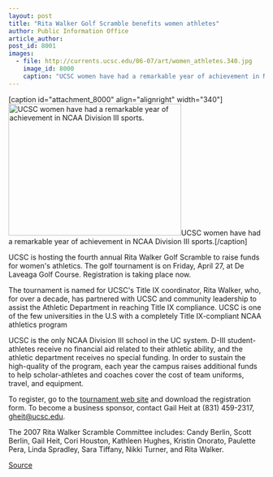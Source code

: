 ```yaml
---
layout: post
title: "Rita Walker Golf Scramble benefits women athletes"
author: Public Information Office
article_author: 
post_id: 8001
images:
  - file: http://currents.ucsc.edu/06-07/art/women_athletes.340.jpg
    image_id: 8000
    caption: "UCSC women have had a remarkable year of achievement in NCAA Division III sports."
---
```


[caption id="attachment_8000" align="alignright" width="340"]<a href="http://dev-ucsc-news.pantheonsite.io/wp-content/uploads/2007/03/women_athletes.340.jpg"><img class="size-full wp-image-8000" src="http://dev-ucsc-news.pantheonsite.io/wp-content/uploads/2007/03/women_athletes.340.jpg" alt="UCSC women have had a remarkable year of achievement in NCAA Division III sports." width="340" height="260" /></a>UCSC women have had a remarkable year of achievement in NCAA Division III sports.[/caption]
<a name="content" id="content"></a>
<p>
  UCSC is hosting the fourth annual Rita Walker Golf Scramble to raise funds for women's athletics. The golf tournament is on Friday, April 27, at De Laveaga Golf Course. Registration is taking place now.
</p>
<p>
  The tournament is named for UCSC's Title IX coordinator, Rita Walker, who, for over a decade, has partnered with UCSC and community leadership to assist the Athletic Department in reaching Title IX compliance. UCSC is one of the few universities in the U.S with a completely Title IX-compliant NCAA athletics program
</p>
<p>
  UCSC is the only NCAA Division III school in the UC system. D-III student-athletes receive no financial aid related to their athletic ability, and the athletic department receives no special funding. In order to sustain the high-quality of the program, each year the campus raises additional funds to help scholar-athletes and coaches cover the cost of team uniforms, travel, and equipment.
</p>
<p>
  To register, go to the <a href="http://www.goslugs.com/info/scramble.html">tournament web site</a> and download the registration form. To become a business sponsor, contact Gail Heit at (831) 459-2317, <a href="mailto:gheit@ucsc.edu">gheit@ucsc.edu</a>.
</p>
<p>
  The 2007 Rita Walker Scramble Committee includes: Candy Berlin, Scott Berlin, Gail Heit, Cori Houston, Kathleen Hughes, Kristin Onorato, Paulette Pera, Linda Spradley, Sara Tiffany, Nikki Turner, and Rita Walker.
</p>
<p><a href="http://www1.ucsc.edu/currents/06-07/03-19/brief-scramble.asp" title="Permalink to brief-scramble">Source</a></p>
